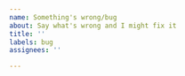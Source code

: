 ```yaml
---
name: Something's wrong/bug
about: Say what's wrong and I might fix it
title: ''
labels: bug
assignees: ''

---
```



